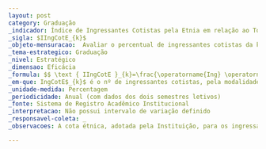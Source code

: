 ```yaml
---
layout: post
category: Graduação
_indicador: Índice de Ingressantes Cotistas pela Etnia em relação ao Total de Ingressantes 
_sigla: $IIngCotE_{k}$
_objeto-mensuracao:  Avaliar o percentual de ingressantes cotistas da k-ésima etnia em relação ao total de ingressantes na IFES
_tema-estrategico: Graduação
_nivel: Estratégico
_dimensao: Eficácia
_formula: $$ \text { IIngCotE }_{k}=\frac{\operatorname{Ing} \operatorname{Cot} E_{k}}{\text { TIng }} \times 100 $$
_em-que: IngCotE$_{k}$ é o nº de ingressantes cotistas, pela modalidade Etnia (tipo k); e TIng é o nº número total de ingressantes nos cursos de graduação da IFES.
_unidade-medida: Percentagem
_periodicidade: Anual (com dados dos dois semestres letivos)
_fonte: Sistema de Registro Acadêmico Institucional
_interpretacao: Não possui intervalo de variação definido
_responsavel-coleta: _
_observacoes: A cota étnica, adotada pela Instituição, para os ingressantes, é diferenciada pelos seguintes tipos -> Brancos (k=1); Pardos (k=2); Pretos (k=3); Amarelos (k=4); e Indígenas (k=5).

---
```

